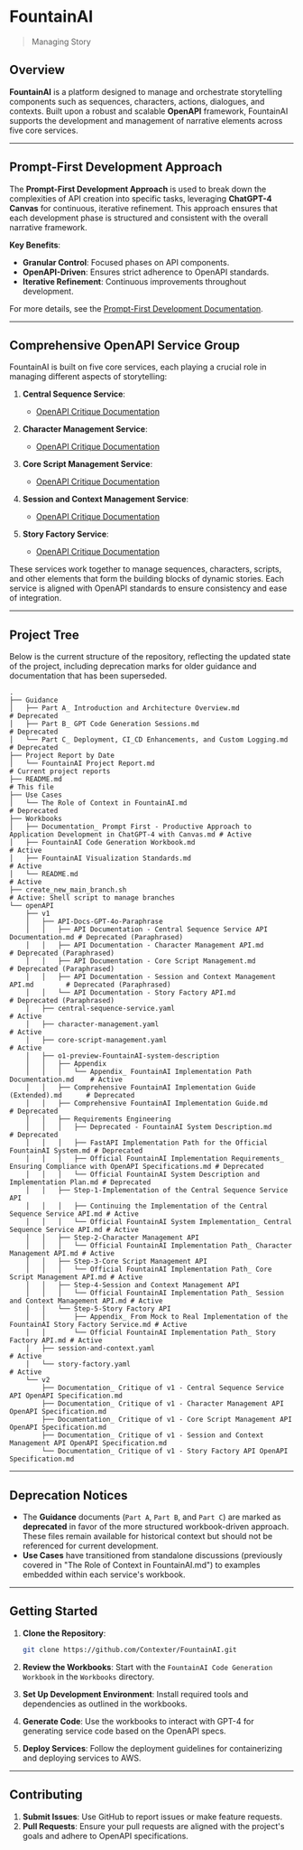 
# FountainAI
>Managing Story
## Overview

**FountainAI** is a platform designed to manage and orchestrate storytelling components such as sequences, characters, actions, dialogues, and contexts. Built upon a robust and scalable **OpenAPI** framework, FountainAI supports the development and management of narrative elements across five core services.

---

## Prompt-First Development Approach

The **Prompt-First Development Approach** is used to break down the complexities of API creation into specific tasks, leveraging **ChatGPT-4 Canvas** for continuous, iterative refinement. This approach ensures that each development phase is structured and consistent with the overall narrative framework.

**Key Benefits**:
- **Granular Control**: Focused phases on API components.
- **OpenAPI-Driven**: Ensures strict adherence to OpenAPI standards.
- **Iterative Refinement**: Continuous improvements throughout development.

For more details, see the [Prompt-First Development Documentation](Workbooks/Documentation_%20Prompt%20First%20-%20Productive%20Approach%20to%20Application%20Development%20in%20ChatGPT-4%20with%20Canvas.md).

---

## Comprehensive OpenAPI Service Group

FountainAI is built on five core services, each playing a crucial role in managing different aspects of storytelling:

1. **Central Sequence Service**:
   - [OpenAPI Critique Documentation](openAPI/v2/Documentation_%20Critique%20of%20v1%20-%20Central%20Sequence%20Service%20API%20OpenAPI%20Specification.md)
   
2. **Character Management Service**:
   - [OpenAPI Critique Documentation](openAPI/v2/Documentation_%20Critique%20of%20v1%20-%20Character%20Management%20API%20OpenAPI%20Specification.md)
   
3. **Core Script Management Service**:
   - [OpenAPI Critique Documentation](openAPI/v2/Documentation_%20Critique%20of%20v1%20-%20Core%20Script%20Management%20API%20OpenAPI%20Specification.md)
   
4. **Session and Context Management Service**:
   - [OpenAPI Critique Documentation](openAPI/v2/Documentation_%20Critique%20of%20v1%20-%20Session%20and%20Context%20Management%20API%20OpenAPI%20Specification.md)
   
5. **Story Factory Service**:
   - [OpenAPI Critique Documentation](openAPI/v2/Documentation_%20Critique%20of%20v1%20-%20Story%20Factory%20API%20OpenAPI%20Specification.md)

These services work together to manage sequences, characters, scripts, and other elements that form the building blocks of dynamic stories. Each service is aligned with OpenAPI standards to ensure consistency and ease of integration.

---

## Project Tree

Below is the current structure of the repository, reflecting the updated state of the project, including deprecation marks for older guidance and documentation that has been superseded.

```
.
├── Guidance
│   ├── Part A_ Introduction and Architecture Overview.md             # Deprecated
│   ├── Part B_ GPT Code Generation Sessions.md                       # Deprecated
│   └── Part C_ Deployment, CI_CD Enhancements, and Custom Logging.md # Deprecated
├── Project Report by Date
│   └── FountainAI Project Report.md                                  # Current project reports
├── README.md                                                         # This file
├── Use Cases
│   └── The Role of Context in FountainAI.md                          # Deprecated
├── Workbooks
│   ├── Documentation_ Prompt First - Productive Approach to Application Development in ChatGPT-4 with Canvas.md # Active
│   ├── FountainAI Code Generation Workbook.md                        # Active
│   ├── FountainAI Visualization Standards.md                         # Active
│   └── README.md                                                     # Active
├── create_new_main_branch.sh                                         # Active: Shell script to manage branches
└── openAPI
    ├── v1
    │   ├── API-Docs-GPT-4o-Paraphrase
    │   │   ├── API Documentation - Central Sequence Service API Documentation.md # Deprecated (Paraphrased)
    │   │   ├── API Documentation - Character Management API.md                  # Deprecated (Paraphrased)
    │   │   ├── API Documentation - Core Script Management.md                    # Deprecated (Paraphrased)
    │   │   ├── API Documentation - Session and Context Management API.md        # Deprecated (Paraphrased)
    │   │   └── API Documentation - Story Factory API.md                         # Deprecated (Paraphrased)
    │   ├── central-sequence-service.yaml                                        # Active
    │   ├── character-management.yaml                                            # Active
    │   ├── core-script-management.yaml                                          # Active
    │   ├── o1-preview-FountainAI-system-description
    │   │   ├── Appendix
    │   │   │   └── Appendix_ FountainAI Implementation Path Documentation.md    # Active
    │   │   ├── Comprehensive FountainAI Implementation Guide (Extended).md      # Deprecated
    │   │   ├── Comprehensive FountainAI Implementation Guide.md                 # Deprecated
    │   │   ├── Requirements Engineering
    │   │   │   ├── Deprecated - FountainAI System Description.md                # Deprecated
    │   │   │   ├── FastAPI Implementation Path for the Official FountainAI System.md # Deprecated
    │   │   │   ├── Official FountainAI Implementation Requirements_ Ensuring Compliance with OpenAPI Specifications.md # Deprecated
    │   │   │   └── Official FountainAI System Description and Implementation Plan.md # Deprecated
    │   │   ├── Step-1-Implementation of the Central Sequence Service API
    │   │   │   ├── Continuing the Implementation of the Central Sequence Service API.md # Active
    │   │   │   └── Official FountainAI System Implementation_ Central Sequence Service API.md # Active
    │   │   ├── Step-2-Character Management API
    │   │   │   └── Official FountainAI Implementation Path_ Character Management API.md # Active
    │   │   ├── Step-3-Core Script Management API
    │   │   │   └── Official FountainAI Implementation Path_ Core Script Management API.md # Active
    │   │   ├── Step-4-Session and Context Management API
    │   │   │   └── Official FountainAI Implementation Path_ Session and Context Management API.md # Active
    │   │   └── Step-5-Story Factory API
    │   │       ├── Appendix_ From Mock to Real Implementation of the FountainAI Story Factory Service.md # Active
    │   │       └── Official FountainAI Implementation Path_ Story Factory API.md # Active
    │   ├── session-and-context.yaml                                            # Active
    │   └── story-factory.yaml                                                  # Active
    └── v2
        ├── Documentation_ Critique of v1 - Central Sequence Service API OpenAPI Specification.md
        ├── Documentation_ Critique of v1 - Character Management API OpenAPI Specification.md
        ├── Documentation_ Critique of v1 - Core Script Management API OpenAPI Specification.md
        ├── Documentation_ Critique of v1 - Session and Context Management API OpenAPI Specification.md
        └── Documentation_ Critique of v1 - Story Factory API OpenAPI Specification.md
```

---

## Deprecation Notices

- The **Guidance** documents (`Part A`, `Part B`, and `Part C`) are marked as **deprecated** in favor of the more structured workbook-driven approach. These files remain available for historical context but should not be referenced for current development.
- **Use Cases** have transitioned from standalone discussions (previously covered in "The Role of Context in FountainAI.md") to examples embedded within each service's workbook.

---

## Getting Started

1. **Clone the Repository**:
   ```bash
   git clone https://github.com/Contexter/FountainAI.git
   ```

2. **Review the Workbooks**: Start with the `FountainAI Code Generation Workbook` in the `Workbooks` directory.

3. **Set Up Development Environment**: Install required tools and dependencies as outlined in the workbooks.

4. **Generate Code**: Use the workbooks to interact with GPT-4 for generating service code based on the OpenAPI specs.

5. **Deploy Services**: Follow the deployment guidelines for containerizing and deploying services to AWS.

---

## Contributing

1. **Submit Issues**: Use GitHub to report issues or make feature requests.
2. **Pull Requests**: Ensure your pull requests are aligned with the project's goals and adhere to OpenAPI specifications.

